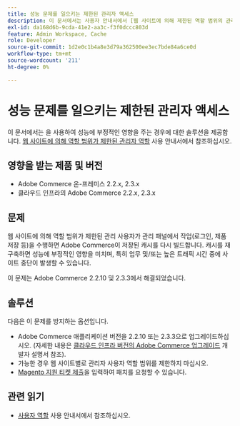 ```yaml
---
title: 성능 문제를 일으키는 제한된 관리자 액세스
description: 이 문서에서는 사용자 안내서에서 [웹 사이트에 의해 제한된 역할 범위의 관리자 역할](https://docs.magento.com/m2/ee/user_guide/system/permissions-user-roles.html#step-2assign-resources)을 사용함으로써 성능에 부정적인 영향을 미치는 경우에 대한 솔루션을 제공합니다.
exl-id: da168d6b-9cda-41e2-aa3c-f3f0dccc803d
feature: Admin Workspace, Cache
role: Developer
source-git-commit: 1d2e0c1b4a8e3d79a362500ee3ec7bde84a6ce0d
workflow-type: tm+mt
source-wordcount: '211'
ht-degree: 0%

---
```


# 성능 문제를 일으키는 제한된 관리자 액세스

이 문서에서는 을 사용하여 성능에 부정적인 영향을 주는 경우에 대한 솔루션을 제공합니다. [웹 사이트에 의해 역할 범위가 제한된 관리자 역할](https://docs.magento.com/m2/ee/user_guide/system/permissions-user-roles.html#step-2assign-resources) 사용 안내서에서 참조하십시오.

## 영향을 받는 제품 및 버전

* Adobe Commerce 온-프레미스 2.2.x, 2.3.x
* 클라우드 인프라의 Adobe Commerce 2.2.x, 2.3.x

## 문제

웹 사이트에 의해 역할 범위가 제한된 관리 사용자가 관리 패널에서 작업(로그인, 제품 저장 등)을 수행하면 Adobe Commerce이 저장된 캐시를 다시 빌드합니다. 캐시를 재구축하면 성능에 부정적인 영향을 미치며, 특히 업무 및/또는 높은 트래픽 시간 중에 사이트 중단이 발생할 수 있습니다.

이 문제는 Adobe Commerce 2.2.10 및 2.3.3에서 해결되었습니다.

## 솔루션

다음은 이 문제를 방지하는 옵션입니다.

* Adobe Commerce 애플리케이션 버전을 2.2.10 또는 2.3.3으로 업그레이드하십시오. (자세한 내용은 [클라우드 인프라 버전의 Adobe Commerce 업그레이드](https://devdocs.magento.com/guides/v2.3/cloud/project/project-upgrade.html) 개발자 설명서 참조).
* 가능한 경우 웹 사이트별로 관리자 사용자 역할 범위를 제한하지 마십시오.
* [Magento 지원 티켓 제출](/help/help-center-guide/help-center/magento-help-center-user-guide.md#submit-ticket)을 입력하여 패치를 요청할 수 있습니다.

## 관련 읽기

* [사용자 역할](https://docs.magento.com/m2/ee/user_guide/system/permissions-user-roles.html) 사용 안내서에서 참조하십시오.
